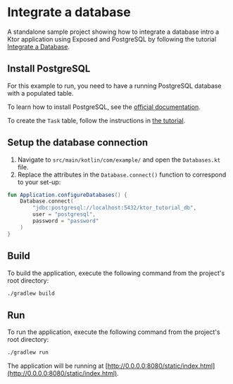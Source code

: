 # Integrate a database

A standalone sample project showing how to integrate a
database intro a Ktor application using Exposed and PostgreSQL by following
the tutorial [Integrate a Database](https://ktor.io/docs/server-integrate-database.html).

## Install PostgreSQL

For this example to run, you need to have a running PostgreSQL database with a populated table.

To learn how to install PostgreSQL, see the [official documentation](https://www.postgresql.org/docs/current/).

To create the `Task` table, follow the instructions
in [the tutorial](https://ktor.io/docs/server-integrate-database.html#create-schema).

## Setup the database connection

1. Navigate to `src/main/kotlin/com/example/` and open the `Databases.kt` file.
2. Replace the attributes in the `Database.connect()` function to correspond to your set-up:
```kotlin
fun Application.configureDatabases() {
    Database.connect(
        "jdbc:postgresql://localhost:5432/ktor_tutorial_db",
        user = "postgresql",
        password = "password"
    )
}
```

## Build

To build the application, execute the following command from the project's root directory:

```bash
./gradlew build
```


## Run

To run the application, execute the following command from the project's root directory:

```bash
./gradlew run
```

The application will be running at [http://0.0.0.0:8080/static/index.html](http://0.0.0.0:8080/static/index.html).
